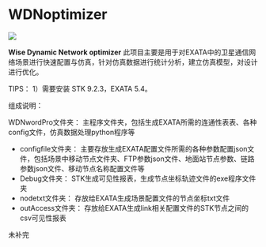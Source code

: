 # WDNoptimizer
![](http://m.qpic.cn/psb?/V10dYaiX2qXpCo/0KCd0cw4u2u68rWY1EbR8xBM2Jh38OZb18PU01Ht1Vw!/b/dC4BAAAAAAAA&bo=zQPzAc0D8wEDORw!&rf=viewer_4&t=5)

**Wise Dynamic Network optimizer** 此项目主要是用于对EXATA中的卫星通信网络场景进行快速配置与仿真，针对仿真数据进行统计分析，建立仿真模型，对设计进行优化。



TIPS： 1）需要安装 STK 9.2.3，EXATA 5.4。

组成说明：

WDNwordPro文件夹： 主程序文件夹，包括生成EXATA所需的连通性表表、各种config文件，仿真数据处理python程序等

- configfile文件夹： 主要存放生成EXATA配置文件所需的各种参数配置json文件，包括场景中移动节点文件夹、FTP参数json文件、地面站节点参数、链路参数json文件、移动节点名称配置文件等
- Debug文件夹： STK生成可见性报表，生成节点坐标轨迹文件的exe程序文件夹
- nodetxt文件夹： 存放给EXATA生成场景配置文件的节点坐标txt文件
- outAccess文件夹： 存放给EXATA生成link相关配置文件的STK节点之间的csv可见性报表

未补完